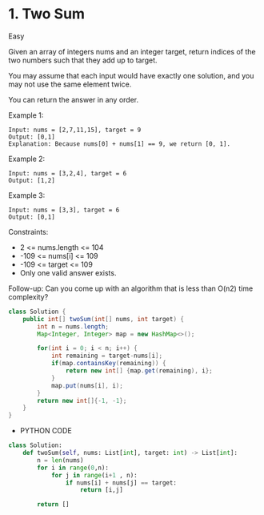 # 1. Two Sum

Easy

Given an array of integers nums and an integer target, return indices of the two numbers such that they add up to target.

You may assume that each input would have exactly one solution, and you may not use the same element twice.

You can return the answer in any order.

Example 1:

```
Input: nums = [2,7,11,15], target = 9
Output: [0,1]
Explanation: Because nums[0] + nums[1] == 9, we return [0, 1].
```

Example 2:

```
Input: nums = [3,2,4], target = 6
Output: [1,2]
```

Example 3:

```
Input: nums = [3,3], target = 6
Output: [0,1]
```

Constraints:

- 2 <= nums.length <= 104
- -109 <= nums[i] <= 109
- -109 <= target <= 109
- Only one valid answer exists.

Follow-up: Can you come up with an algorithm that is less than O(n2) time complexity?

```java
class Solution {
    public int[] twoSum(int[] nums, int target) {
        int n = nums.length;
        Map<Integer, Integer> map = new HashMap<>();

        for(int i = 0; i < n; i++) {
            int remaining = target-nums[i];
            if(map.containsKey(remaining)) {
                return new int[] {map.get(remaining), i};
            }
            map.put(nums[i], i);
        }
        return new int[]{-1, -1};
    }
}
```
- PYTHON CODE

```python
class Solution:
    def twoSum(self, nums: List[int], target: int) -> List[int]:
        n = len(nums)
        for i in range(0,n):
            for j in range(i+1 , n):
                if nums[i] + nums[j] == target:
                    return [i,j]

        return []

```
